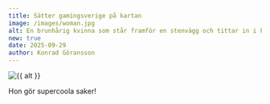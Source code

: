 ```yaml
---
title: Sätter gamingsverige på kartan
image: /images/woman.jpg
alt: En brunhårig kvinna som står framför en stenvägg och tittar in i kameran.
new: true
date: 2025-09-29
author: Konrad Göransson
---
```


<img src="{{ image }}" alt="{{ alt }}">

Hon gör supercoola saker!